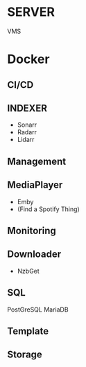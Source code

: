 # SERVER
VMS


# Docker

## CI/CD

## INDEXER
- Sonarr
- Radarr
- Lidarr

## Management


## MediaPlayer
- Emby
- (Find a Spotify Thing)

## Monitoring

## Downloader
- NzbGet

## SQL
PostGreSQL
MariaDB

## Template

## Storage
